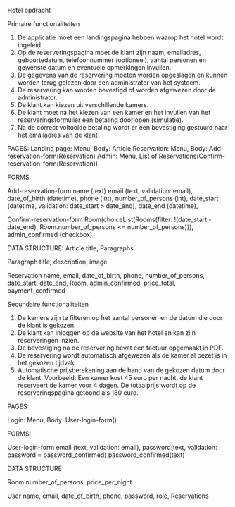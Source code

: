 Hotel opdracht

Primaire functionaliteiten
1. De applicatie moet een landingspagina hebben waarop het hotel wordt ingeleid.
2. Op de reserveringspagina moet de klant zijn naam, emailadres, geboortedatum,
telefoonnummer (optioneel), aantal personen en gewenste datum en eventuele
opmerkingen invullen.
3. De gegevens van de reservering moeten worden opgeslagen en kunnen worden terug
gelezen door een administrator van het systeem.
4. De reservering kan worden bevestigd of worden afgewezen door de administrator.
5. De klant kan kiezen uit verschillende kamers.
6. De klant moet na het kiezen van een kamer en het invullen van het reserveringsformulier
een betaling doorlopen (simulatie).
7. Na de correct voltooide betaling wordt er een bevestiging gestuurd naar het
emailadres van de klant

PAGES:
Landing page: Menu, Body: Article
Reservation: Menu, Body: Add-reservation-form(Reservation) 
Admin: Menu, List of Reservations(Confirm-reservation-form(Reservation))

FORMS:

Add-reservation-form
    name (text)
    email (text, validation: email),
    date_of_birth (datetime),
    phone (int),
    number_of_persons (int),
    date_start (datetime, validation: date_start > date_end),
    date_end (datetime),

Confirm-reservation-form
    Room(choiceList(Rooms(filter: !(date_start - date_end), Room.number_of_persons <= number_of_persons))),
    admin_confirmed (checkbox)

DATA STRUCTURE:
Article
    title, 
    Paragraphs

Paragraph
    title, 
    description, 
    image

Reservation
    name, 
    email, 
    date_of_birth, 
    phone, 
    number_of_persons, 
    date_start, 
    date_end, 
    Room, 
    admin_confirmed,
    price_total, 
    payment_confirmed

Secundaire functionaliteiten
1. De kamers zijn te filteren op het aantal personen en de datum die door de klant is
gekozen.
2. De klant kan inloggen op de website van het hotel en kan zijn reserveringen inzien.
3. De bevestiging na de reservering bevat een factuur opgemaakt in PDF.
4. De reservering wordt automatisch afgewezen als de kamer al bezet is in het gekozen
tijdvak.
5. Automatische prijsberekening aan de hand van de gekozen datum door de klant.
Voorbeeld: Een kamer kost 45 euro per nacht, de klant reserveert de kamer voor 4
dagen. De totaalprijs wordt op de reserveringspagina getoond als 180 euro.

PAGES:

Login: Menu, Body: User-login-form()

FORMS:

User-login-form
    email (text, validation: email),
    password(text, validation: password = password_confirmed)
    password_confirmed(text)
    
DATA STRUCTURE:

Room
    number_of_persons,
    price_per_night

User
    name, 
    email, 
    date_of_birth, 
    phone, 
    password,
    role,
    Reservations

